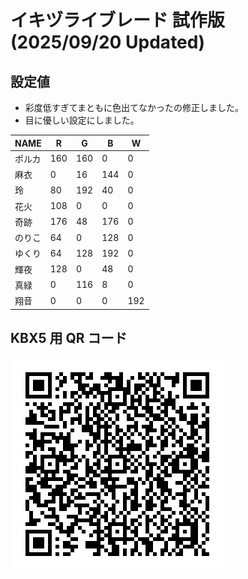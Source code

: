 # イキヅライブレード 試作版 (2025/09/20 Updated)

## 設定値

* 彩度低すぎてまともに色出てなかったの修正しました。
* 目に優しい設定にしました。

|NAME|R|G|B|W|
|---|---|---|---|---|
|ポルカ|160|160|0|0|
|麻衣|0|16|144|0|
|玲|80|192|40|0|
|花火|108|0|0|0|
|奇跡|176|48|176|0|
|のりこ|64|0|128|0|
|ゆくり|64|128|192|0|
|輝夜|128|0|48|0|
|真緑|0|116|8|0|
|翔音|0|0|0|192|

## KBX5 用 QR コード

![QR コード](ikizulive-blade.png)

